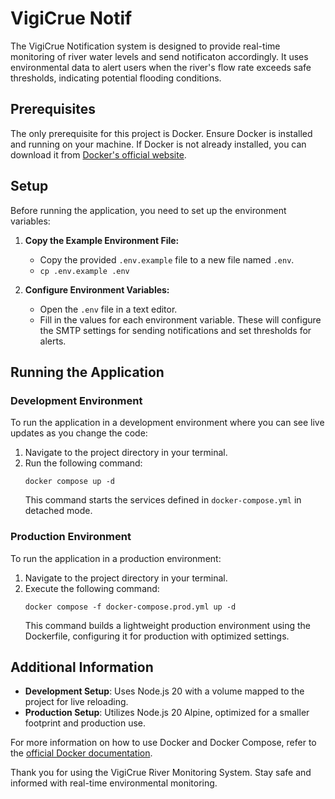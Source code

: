 # VigiCrue Notif

The VigiCrue Notification system is designed to provide real-time monitoring of river water levels and send notificaton accordingly. It uses environmental data to alert users when the river's flow rate exceeds safe thresholds, indicating potential flooding conditions.

## Prerequisites

The only prerequisite for this project is Docker. Ensure Docker is installed and running on your machine. If Docker is not already installed, you can download it from [Docker's official website](https://www.docker.com/products/docker-desktop).

## Setup

Before running the application, you need to set up the environment variables:

1. **Copy the Example Environment File:**
   - Copy the provided `.env.example` file to a new file named `.env`.
   - `cp .env.example .env`

2. **Configure Environment Variables:**
   - Open the `.env` file in a text editor.
   - Fill in the values for each environment variable. These will configure the SMTP settings for sending notifications and set thresholds for alerts.

## Running the Application

### Development Environment

To run the application in a development environment where you can see live updates as you change the code:

1. Navigate to the project directory in your terminal.
2. Run the following command:
   ```
   docker compose up -d
   ```
   This command starts the services defined in `docker-compose.yml` in detached mode.

### Production Environment

To run the application in a production environment:

1. Navigate to the project directory in your terminal.
2. Execute the following command:
   ```
   docker compose -f docker-compose.prod.yml up -d
   ```
   This command builds a lightweight production environment using the Dockerfile, configuring it for production with optimized settings.

## Additional Information

- **Development Setup**: Uses Node.js 20 with a volume mapped to the project for live reloading.
- **Production Setup**: Utilizes Node.js 20 Alpine, optimized for a smaller footprint and production use.

For more information on how to use Docker and Docker Compose, refer to the [official Docker documentation](https://docs.docker.com/).

Thank you for using the VigiCrue River Monitoring System. Stay safe and informed with real-time environmental monitoring.

